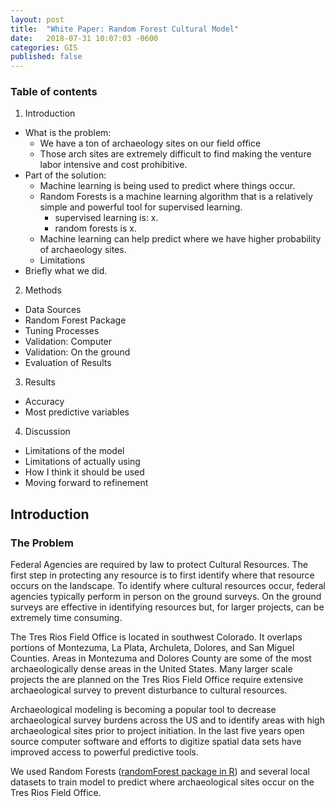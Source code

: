 ```yaml
---
layout: post
title:  "White Paper: Random Forest Cultural Model"
date:   2018-07-31 10:07:03 -0600
categories: GIS
published: false
---
```

### Table of contents
1. Introduction
  * What is the problem:
    * We have a ton of archaeology sites on our field office
    * Those arch sites are extremely difficult to find making the venture labor intensive and cost prohibitive.
  * Part of the solution:
    - Machine learning is being used to predict where things occur.
    - Random Forests is a machine learning algorithm that is a relatively simple and powerful tool for supervised learning.
        * supervised learning is: x.
        * random forests is x.
    - Machine learning can help predict where we have higher probability of archaeology sites.
    - Limitations
  * Briefly what we did.
2. Methods
  * Data Sources
  * Random Forest Package
  * Tuning Processes
  * Validation: Computer
  * Validation: On the ground
  * Evaluation of Results
3. Results
  * Accuracy
  * Most predictive variables
4. Discussion
  * Limitations of the model
  * Limitations of actually using
  * How I think it should be used
  * Moving forward to refinement


## Introduction
### The Problem

Federal Agencies are required by law to protect Cultural Resources.  The first step in protecting any resource is to first identify where that resource occurs on the landscape.  To identify where cultural resources occur, federal agencies typically perform in person on the ground surveys.  On the ground surveys are effective in identifying resources but, for larger projects, can be extremely time consuming.

The Tres Rios Field Office is located in southwest Colorado.  It overlaps portions of Montezuma, La Plata, Archuleta, Dolores, and San Miguel Counties. Areas in Montezuma and Dolores County are some of the most archaeologically dense areas in the United States.  Many larger scale projects the are planned on the Tres Rios Field Office require extensive archaeological survey to prevent disturbance to cultural resources.  

Archaeological modeling is becoming a popular tool to decrease archaeological survey burdens across the US and to identify areas with high archaeological sites prior to project initiation.  In the last five years open source computer software and efforts to digitize spatial data sets have improved access to powerful predictive tools.

We used Random Forests ([randomForest package in R](https://cran.r-project.org/web/packages/randomForest/index.html)) and several local datasets to train model to predict where archaeological sites occur on the Tres Rios Field Office.

